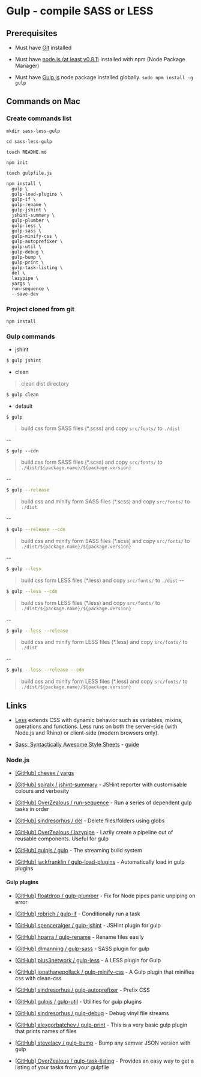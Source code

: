 # Gulp - compile SASS or LESS

## Prerequisites

* Must have [Git](http://git-scm.com/) installed

* Must have [node.js (at least v0.8.1)](http://nodejs.org/) installed with npm (Node Package Manager)

* Must have [Gulp.js](http://gulpjs.com/) node package installed globally.  `sudo npm install -g gulp`


## Commands on Mac

### Create commands list

```
mkdir sass-less-gulp

cd sass-less-gulp

touch README.md

npm init

touch gulpfile.js

npm install \
  gulp \
  gulp-load-plugins \
  gulp-if \
  gulp-rename \
  gulp-jshint \
  jshint-summary \
  gulp-plumber \
  gulp-less \
  gulp-sass \
  gulp-minify-css \
  gulp-autoprefixer \
  gulp-util \
  gulp-debug \
  gulp-bump \
  gulp-print \
  gulp-task-listing \
  del \
  lazypipe \
  yargs \
  run-sequence \
  --save-dev

```

### Project cloned from git

```
npm install
```

### Gulp commands

* jshint

```bash
$ gulp jshint
```

* clean

> clean dist directory

```bash
$ gulp clean
```

* default

```bach
$ gulp
```
> build css form SASS files (*.scss) and copy `src/fonts/` to `./dist`

--

```bach
$ gulp --cdn
```
> build css form SASS files (*.scss) and copy `src/fonts/` to `./dist/${package.name}/${package.version}`

--

```bash
$ gulp --release
```

> build css and minify form SASS files (*.scss) and copy `src/fonts/` to `./dist`

--

```bash
$ gulp --release --cdn
```

> build css and minify form SASS files (*.scss) and copy `src/fonts/` to `./dist/${package.name}/${package.version}`

--

```bash
$ gulp --less
```

> build css form LESS files (*.less) and copy `src/fonts/` to `./dist`
--

```bash
$ gulp --less --cdn
```

> build css form LESS files (*.less) and copy `src/fonts/` to `./dist/${package.name}/${package.version}`

--

```bash
$ gulp --less --release
```

> build css and minify form LESS files (*.less) and copy `src/fonts/` to `./dist`

--

```bash
$ gulp --less --release --cdn
```

> build css and minify form LESS files (*.less) and copy `src/fonts/` to `./dist/${package.name}/${package.version}`


## Links

* [Less](http://lesscss.org/) extends CSS with dynamic behavior such as variables, mixins, operations and functions. Less runs on both the server-side (with Node.js and Rhino) or client-side (modern browsers only).

* [Sass: Syntactically Awesome Style Sheets](http://sass-lang.com/) - [guide](http://sass-lang.com/guide)


### Node.js 

* [[GitHub] chevex / yargs](https://github.com/chevex/yargs)

* [[GitHub] spiralx / jshint-summary](https://github.com/spiralx/jshint-summary) - JSHint reporter with customisable colours and verbosity

* [[GitHub] OverZealous / run-sequence](https://github.com/OverZealous/run-sequence) - Run a series of dependent gulp tasks in order

* [[GitHub] sindresorhus / del](https://github.com/sindresorhus/del) - Delete files/folders using globs

* [[GitHub] OverZealous / lazypipe](https://github.com/OverZealous/lazypipe) - Lazily create a pipeline out of reusable components. Useful for gulp

* [[GitHub] gulpjs / gulp](https://github.com/gulpjs/gulp) - The streaming build system

* [[GitHub] jackfranklin / gulp-load-plugins](https://github.com/jackfranklin/gulp-load-plugins) - Automatically load in gulp plugins


#### Gulp plugins

* [[GitHub] floatdrop / gulp-plumber](https://github.com/floatdrop/gulp-plumber) - Fix for Node pipes panic unpiping on error

* [[GitHub] robrich / gulp-if](https://github.com/robrich/gulp-if) - Conditionally run a task

* [[GitHub] spenceralger / gulp-jshint](https://github.com/spenceralger/gulp-jshint) - JSHint plugin for gulp

* [[GitHub] hparra / gulp-rename](https://github.com/hparra/gulp-rename) - Rename files easily

* [[GitHub] dlmanning / gulp-sass](https://github.com/dlmanning/gulp-sass) - SASS plugin for gulp

* [[GitHub] plus3network / gulp-less](https://github.com/plus3network/gulp-less) - A LESS plugin for Gulp

* [[GitHub] jonathanepollack / gulp-minify-css](https://github.com/jonathanepollack/gulp-minify-css) - A Gulp plugin that minifies css with clean-css

* [[GitHub] sindresorhus / gulp-autoprefixer](https://github.com/sindresorhus/gulp-autoprefixer) - Prefix CSS

* [[GitHub] gulpjs / gulp-util](https://github.com/gulpjs/gulp-util) - Utilities for gulp plugins

* [[GitHub] sindresorhus / gulp-debug](https://github.com/sindresorhus/gulp-debug) - Debug vinyl file streams

* [[GitHub] alexgorbatchev / gulp-print](https://github.com/alexgorbatchev/gulp-print) - This is a very basic gulp plugin that prints names of files

* [[GitHub] stevelacy / gulp-bump](https://github.com/stevelacy/gulp-bump) - Bump any semvar JSON version with gulp

* [[GitHub] OverZealous / gulp-task-listing](https://github.com/OverZealous/gulp-task-listing) - Provides an easy way to get a listing of your tasks from your gulpfile
